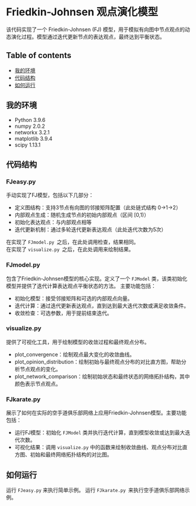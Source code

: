 # Friedkin-Johnsen 观点演化模型
该代码实现了一个 Friedkin-Johnsen (FJ) 模型，用于模拟有向图中节点观点的动态演化过程。模型通过迭代更新节点的表达观点，最终达到平衡状态。

## Table of contents

* [我的环境](#我的环境)
* [代码结构](#代码结构)
* [如何运行](#如何运行)

## 我的环境

* Python 3.9.6
* numpy 2.0.2
* networkx 3.2.1
* matplotlib 3.9.4
* scipy 1.13.1


## 代码结构
### FJeasy.py
手动实现了FJ模型，包括以下几部分：
* 定义图结构：支持3节点有向图的邻接矩阵配置（此处链式结构 0→1→2）
* 内部观点生成：随机生成节点的初始内部观点（区间 [0,1)）
* 初始化表达观点：与内部观点相等
* 迭代更新机制：通过多轮迭代更新表达观点（此处迭代次数为5次）  

在实现了 `FJmodel.py `之后，在此处调用检查，结果相同。  
在实现了 `visualize.py `之后，在此处调用来绘制结果。

### FJmodel.py
包含了Friedkin-Johnsen模型的核心实现。定义了一个 `FJModel` 类，该类初始化模型并提供了迭代计算表达观点平衡状态的方法。 主要功能包括：
* 初始化模型：接受邻接矩阵和可选的内部观点向量。
* 迭代计算：通过迭代更新表达观点，直到达到最大迭代次数或满足收敛条件。
* 收敛检查：可选参数，用于提前结束迭代。

### visualize.py
提供了可视化工具，用于绘制模型的收敛过程和最终观点分布。
* plot_convergence：绘制观点最大变化的收敛曲线。
* plot_opinion_distribution：绘制初始与最终观点分布的对比直方图，帮助分析节点观点的变化。
* plot_network_comparison：绘制初始状态和最终状态的网络拓扑结构，其中颜色表示节点观点。

### FJkarate.py
展示了如何在实际的空手道俱乐部网络上应用Friedkin-Johnsen模型。主要功能包括：
* 运行FJ模型：初始化 `FJModel` 类并执行迭代计算，直到模型收敛或达到最大迭代次数。
* 可视化结果：调用 `visualize.py` 中的函数来绘制收敛曲线、观点分布对比直方图、初始和最终网络拓扑结构的对比图。

## 如何运行
运行 `FJeasy.py` 来执行简单示例。
运行 `FJkarate.py `来执行空手道俱乐部网络示例。